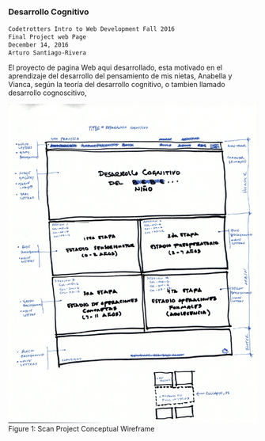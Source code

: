 ### Desarrollo Cognitivo

```
Codetrotters Intro to Web Development Fall 2016
Final Project web Page
December 14, 2016
Arturo Santiago-Rivera
```

El proyecto de pagina Web aqui desarrollado, esta motivado en el aprendizaje del desarrollo del pensamiento de mis nietas, Anabella y Vianca, según la teoría del desarrollo cognitivo, o tambien llamado desarrollo cognoscitivo,

![ScreenShot](public/project-wireframe.png)
<br />Figure 1: Scan Project Conceptual Wireframe
